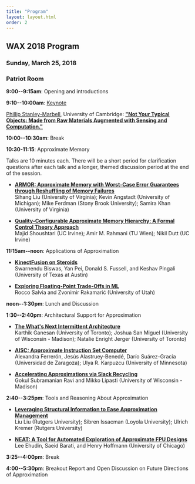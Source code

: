 ```yaml
---
title: "Program"
layout: layout.html
order: 2
---
```


## WAX 2018 Program

### Sunday, March 25, 2018
### Patriot Room

**9:00--9:15am**: Opening and introductions

**9:10--10:00am**: [Keynote][]

[Phillip Stanley-Marbell][psm], University of Cambridge:
[**"Not Your Typical Objects: Made from Raw Materials Augmented with Sensing and Computation."**][keynote]

[psm]: http://www.phillipstanleymarbell.org
[keynote]: keynote.html

**10:00--10:30am**: Break

**10:30-11:15**: Approximate Memory

Talks are 10 minutes each. There will be a short period for clarification questions after each talk and a longer, themed discussion period at the end of the session.

* [**ARMOR: Approximate Memory with Worst-Case Error Guarantees through Reshuffling of Memory Failures**][paper10]  
  Sihang Liu (University of Virginia); Kevin Angstadt (University of Michigan); Mike Ferdman (Stony Brook University); Samira Khan (University of Virginia)

* [**Quality-Configurable Approximate Memory Hierarchy: A Formal Control Theory Approach**][paper12]  
  Majid Shoushtari (UC Irvine); Amir M. Rahmani (TU Wien); Nikil Dutt (UC Irvine)

**11:15am--noon**: Applications of Approximation

* [**KinectFusion on Steroids**][paper4]  
  Swarnendu Biswas, Yan Pei, Donald S. Fussell, and Keshav Pingali (University of Texas at Austin)

* [**Exploring Floating-Point Trade-Offs in ML**][paper5]  
  Rocco Salvia and Zvonimir Rakamarić (University of Utah)

**noon--1:30pm**: Lunch and Discussion

**1:30--2:40pm**: Architectural Support for Approximation

* [**The What's Next Intermittent Architecture**][paper7]  
  Karthik Ganesan (University of Toronto); Joshua San Miguel (University of Wisconsin - Madison); Natalie Enright Jerger (University of Toronto)

* [**AISC: Approximate Instruction Set Computer**][paper11]  
  Alexandra Ferrerón, Jesús Alastruey-Benedé, Darío Suárez-Gracia (Universidad de Zaragoza); Ulya R. Karpuzcu (University of Minnesota)

* [**Accelerating Approximations via Slack Recycling**][paper2]  
  Gokul Subramanian Ravi and Mikko Lipasti (University of Wisconsin - Madison)

**2:40--3:25pm**: Tools and Reasoning About Approximation

* [**Leveraging Structural Information to Ease Approximation Management**][paper9]  
  Liu Liu (Rutgers University); Sibren Issacman (Loyola University); Ulrich Kremer (Rutgers University)

* [**NEAT: A Tool for Automated Exploration of Approximate FPU Designs**][paper3]  
  Lee Ehudin, Saeid Barati, and Henry Hoffmann (University of Chicago)

**3:25--4:00pm**: Break

**4:00--5:30pm**: Breakout Report and Open Discussion on Future Directions of Approximation

[paper2]: papers/wax2018-paper2.pdf
[paper3]: papers/wax2018-paper3.pdf
[paper4]: papers/wax2018-paper4.pdf
[paper5]: papers/wax2018-paper5.pdf
[paper7]: papers/wax2018-paper7.pdf
[paper9]: papers/wax2018-paper9.pdf
[paper10]: papers/wax2018-paper10.pdf
[paper11]: papers/wax2018-paper11.pdf
[paper12]: papers/wax2018-paper12.pdf
